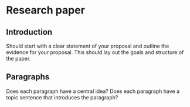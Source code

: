 # Research paper

## Introduction
Should start with a clear statement of your proposal and outline the
evidence for your proposal.  This should lay out the goals and structure
of the paper.

## Paragraphs
Does each paragraph have a central idea?  Does each paragraph have a
topic sentence that introduces the paragraph?
